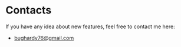 # Contacts #
If you have any idea about new features, feel free to contact me here:

  * bughardy76@gmail.com